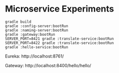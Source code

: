 # Microservice Experiments

```
gradle build
gradle :config-server:bootRun
gradle :naming-server:bootRun
gradle :gateway:bootRun
SERVER_PORT=8421 gradle :translate-service:bootRun
SERVER_PORT=8422 gradle :translate-service:bootRun
gradle :hello-service:bootRun
```

Eureka: http://localhost:8761/

Gateway: http://localhost:8400/hello/hello/
